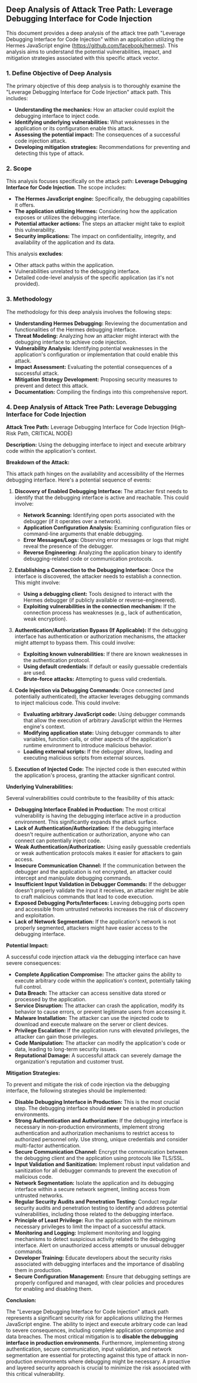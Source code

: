 ## Deep Analysis of Attack Tree Path: Leverage Debugging Interface for Code Injection

This document provides a deep analysis of the attack tree path "Leverage Debugging Interface for Code Injection" within an application utilizing the Hermes JavaScript engine (https://github.com/facebook/hermes). This analysis aims to understand the potential vulnerabilities, impact, and mitigation strategies associated with this specific attack vector.

### 1. Define Objective of Deep Analysis

The primary objective of this deep analysis is to thoroughly examine the "Leverage Debugging Interface for Code Injection" attack path. This includes:

* **Understanding the mechanics:** How an attacker could exploit the debugging interface to inject code.
* **Identifying underlying vulnerabilities:** What weaknesses in the application or its configuration enable this attack.
* **Assessing the potential impact:** The consequences of a successful code injection attack.
* **Developing mitigation strategies:**  Recommendations for preventing and detecting this type of attack.

### 2. Scope

This analysis focuses specifically on the attack path: **Leverage Debugging Interface for Code Injection**. The scope includes:

* **The Hermes JavaScript engine:**  Specifically, the debugging capabilities it offers.
* **The application utilizing Hermes:**  Considering how the application exposes or utilizes the debugging interface.
* **Potential attacker actions:**  The steps an attacker might take to exploit this vulnerability.
* **Security implications:**  The impact on confidentiality, integrity, and availability of the application and its data.

This analysis **excludes**:

* Other attack paths within the application.
* Vulnerabilities unrelated to the debugging interface.
* Detailed code-level analysis of the specific application (as it's not provided).

### 3. Methodology

The methodology for this deep analysis involves the following steps:

* **Understanding Hermes Debugging:**  Reviewing the documentation and functionalities of the Hermes debugging interface.
* **Threat Modeling:**  Analyzing how an attacker might interact with the debugging interface to achieve code injection.
* **Vulnerability Analysis:** Identifying potential weaknesses in the application's configuration or implementation that could enable this attack.
* **Impact Assessment:** Evaluating the potential consequences of a successful attack.
* **Mitigation Strategy Development:**  Proposing security measures to prevent and detect this attack.
* **Documentation:**  Compiling the findings into this comprehensive report.

### 4. Deep Analysis of Attack Tree Path: Leverage Debugging Interface for Code Injection

**Attack Tree Path:** Leverage Debugging Interface for Code Injection (High-Risk Path, CRITICAL NODE)

**Description:** Using the debugging interface to inject and execute arbitrary code within the application's context.

**Breakdown of the Attack:**

This attack path hinges on the availability and accessibility of the Hermes debugging interface. Here's a potential sequence of events:

1. **Discovery of Enabled Debugging Interface:** The attacker first needs to identify that the debugging interface is active and reachable. This could involve:
    * **Network Scanning:** Identifying open ports associated with the debugger (if it operates over a network).
    * **Application Configuration Analysis:** Examining configuration files or command-line arguments that enable debugging.
    * **Error Messages/Logs:**  Observing error messages or logs that might reveal the presence of the debugger.
    * **Reverse Engineering:** Analyzing the application binary to identify debugging-related code or communication protocols.

2. **Establishing a Connection to the Debugging Interface:** Once the interface is discovered, the attacker needs to establish a connection. This might involve:
    * **Using a debugging client:**  Tools designed to interact with the Hermes debugger (if publicly available or reverse-engineered).
    * **Exploiting vulnerabilities in the connection mechanism:** If the connection process has weaknesses (e.g., lack of authentication, weak encryption).

3. **Authentication/Authorization Bypass (If Applicable):**  If the debugging interface has authentication or authorization mechanisms, the attacker might attempt to bypass them. This could involve:
    * **Exploiting known vulnerabilities:**  If there are known weaknesses in the authentication protocol.
    * **Using default credentials:** If default or easily guessable credentials are used.
    * **Brute-force attacks:** Attempting to guess valid credentials.

4. **Code Injection via Debugging Commands:**  Once connected (and potentially authenticated), the attacker leverages debugging commands to inject malicious code. This could involve:
    * **Evaluating arbitrary JavaScript code:**  Using debugger commands that allow the execution of arbitrary JavaScript within the Hermes engine's context.
    * **Modifying application state:**  Using debugger commands to alter variables, function calls, or other aspects of the application's runtime environment to introduce malicious behavior.
    * **Loading external scripts:**  If the debugger allows, loading and executing malicious scripts from external sources.

5. **Execution of Injected Code:** The injected code is then executed within the application's process, granting the attacker significant control.

**Underlying Vulnerabilities:**

Several vulnerabilities could contribute to the feasibility of this attack:

* **Debugging Interface Enabled in Production:**  The most critical vulnerability is having the debugging interface active in a production environment. This significantly expands the attack surface.
* **Lack of Authentication/Authorization:** If the debugging interface doesn't require authentication or authorization, anyone who can connect can potentially inject code.
* **Weak Authentication/Authorization:**  Using easily guessable credentials or weak authentication protocols makes it easier for attackers to gain access.
* **Insecure Communication Channel:** If the communication between the debugger and the application is not encrypted, an attacker could intercept and manipulate debugging commands.
* **Insufficient Input Validation in Debugger Commands:**  If the debugger doesn't properly validate the input it receives, an attacker might be able to craft malicious commands that lead to code execution.
* **Exposed Debugging Ports/Interfaces:**  Leaving debugging ports open and accessible from untrusted networks increases the risk of discovery and exploitation.
* **Lack of Network Segmentation:** If the application's network is not properly segmented, attackers might have easier access to the debugging interface.

**Potential Impact:**

A successful code injection attack via the debugging interface can have severe consequences:

* **Complete Application Compromise:** The attacker gains the ability to execute arbitrary code within the application's context, potentially taking full control.
* **Data Breach:**  The attacker can access sensitive data stored or processed by the application.
* **Service Disruption:**  The attacker can crash the application, modify its behavior to cause errors, or prevent legitimate users from accessing it.
* **Malware Installation:** The attacker can use the injected code to download and execute malware on the server or client devices.
* **Privilege Escalation:**  If the application runs with elevated privileges, the attacker can gain those privileges.
* **Code Manipulation:** The attacker can modify the application's code or data, leading to long-term security issues.
* **Reputational Damage:**  A successful attack can severely damage the organization's reputation and customer trust.

**Mitigation Strategies:**

To prevent and mitigate the risk of code injection via the debugging interface, the following strategies should be implemented:

* **Disable Debugging Interface in Production:**  This is the most crucial step. The debugging interface should **never** be enabled in production environments.
* **Strong Authentication and Authorization:** If the debugging interface is necessary in non-production environments, implement strong authentication and authorization mechanisms to restrict access to authorized personnel only. Use strong, unique credentials and consider multi-factor authentication.
* **Secure Communication Channel:**  Encrypt the communication between the debugging client and the application using protocols like TLS/SSL.
* **Input Validation and Sanitization:**  Implement robust input validation and sanitization for all debugger commands to prevent the execution of malicious code.
* **Network Segmentation:**  Isolate the application and its debugging interface within a secure network segment, limiting access from untrusted networks.
* **Regular Security Audits and Penetration Testing:** Conduct regular security audits and penetration testing to identify and address potential vulnerabilities, including those related to the debugging interface.
* **Principle of Least Privilege:**  Run the application with the minimum necessary privileges to limit the impact of a successful attack.
* **Monitoring and Logging:** Implement monitoring and logging mechanisms to detect suspicious activity related to the debugging interface. Alert on unauthorized access attempts or unusual debugger commands.
* **Developer Training:** Educate developers about the security risks associated with debugging interfaces and the importance of disabling them in production.
* **Secure Configuration Management:**  Ensure that debugging settings are properly configured and managed, with clear policies and procedures for enabling and disabling them.

**Conclusion:**

The "Leverage Debugging Interface for Code Injection" attack path represents a significant security risk for applications utilizing the Hermes JavaScript engine. The ability to inject and execute arbitrary code can lead to severe consequences, including complete application compromise and data breaches. The most critical mitigation is to **disable the debugging interface in production environments**. Furthermore, implementing strong authentication, secure communication, input validation, and network segmentation are essential for protecting against this type of attack in non-production environments where debugging might be necessary. A proactive and layered security approach is crucial to minimize the risk associated with this critical vulnerability.
